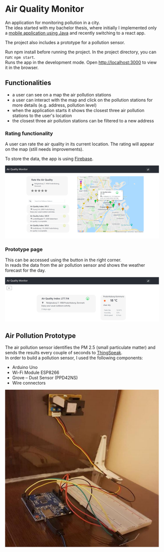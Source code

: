 # Air Quality Monitor

An application for monitoring pollution in a city.  
The idea started with my bachelor thesis, where initially I implemented only a [mobile application using Java](https://github.com/dianasoponar/PollutionMap) and recently switching to a react app.

The project also includes a prototype for a pollution sensor.

Run npm install before running the project. 
In the project directory, you can run: `npm start`.  
Runs the app in the development mode. Open [http://localhost:3000](http://localhost:3000) to view it in the browser.

## Functionalities

* a user can see on a map the air pollution stations
* a user can interact with the map and click on the pollution stations for more details (e.g. address, pollution level)
* when the application starts it shows the closest three air pollution stations to the user's location
* the closest three air pollution stations can be filtered to a new address

### Rating functionality
A user can rate the air quality in its current location. The rating will appear on the map (still needs improvements).

To store the data, the app is using [Firebase](https://firebase.google.com/).

![](home.png)

### Prototype page

This can be accessed using the button in the right corner.  
In reads the data from the air pollution sensor and shows the weather forecast for the day.

![](device.png)


## Air Pollution Prototype
The air pollution sensor identifies the PM 2.5 (small particulate matter) and sends the results every couple of seconds to [ThingSpeak](https://thingspeak.com/).  
In order to build a pollution sensor, I used the following components:
* Arduino Uno
* Wi-Fi Module ESP8266
* Grove – Dust Sensor (PPD42NS)
* Wire connectors

![](prototype.png)
